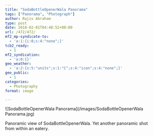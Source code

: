 ```yaml
---
title: "SodaBottleOpenerWala Panorama"
tags: ["Panorama", "Photograph"]
author: Rajiv Abraham
type: post
date: 2018-02-01T04:48:52+00:00
url: /472/472/
mf2_mp-syndicate-to:
  - 'a:1:{i:0;s:4:"none";}'
tcb2_ready:
  - 1
mf2_syndication:
  - 'a:0:{}'
geo_weather:
  - 'a:2:{s:5:"units";s:1:"C";s:4:"icon";s:4:"none";}'
geo_public:
  - 1
categories:
  - Photography
format: image

---
```

![SodaBottleOpenerWala Panorama](/images/SodaBottleOpenerWala Panorama.jpg)

Panoramic view of SodaBottleOpenerWala. Yet another panoramic shot from within an eatery.
